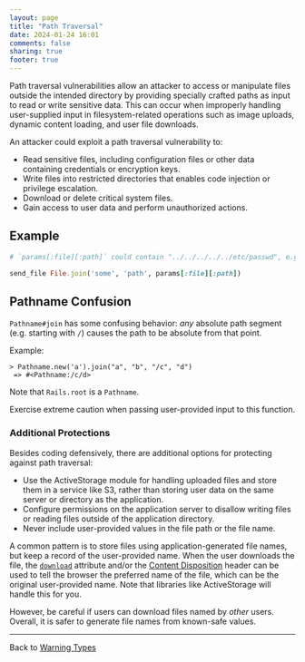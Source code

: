 ```yaml
---
layout: page
title: "Path Traversal"
date: 2024-01-24 16:01
comments: false
sharing: true
footer: true
---
```


Path traversal vulnerabilities allow an attacker to access or manipulate files outside the intended
directory by providing specially crafted paths as input to read or write sensitive data. This can occur when 
improperly handling user-supplied input in filesystem-related operations such as image uploads, dynamic content loading, and user file downloads.

An attacker could exploit a path traversal vulnerability to:

* Read sensitive files, including configuration files or other data containing credentials or encryption keys.
* Write files into restricted directories that enables code injection or privilege escalation.
* Download or delete critical system files.
* Gain access to user data and perform unauthorized actions.

## Example

```ruby
# `params[:file][:path]` could contain "../../../../../etc/passwd", e.g.

send_file File.join('some', 'path', params[:file][:path])
```

## Pathname Confusion

`Pathname#join` has some confusing behavior: _any_ absolute path segment (e.g. starting with `/`) causes the path to be absolute from that point.

Example:

```
> Pathname.new('a').join("a", "b", "/c", "d")
 => #<Pathname:/c/d> 
```

Note that `Rails.root` is a `Pathname`.

Exercise extreme caution when passing user-provided input to this function.

### Additional Protections

Besides coding defensively, there are additional options for protecting against path traversal:

* Use the ActiveStorage module for handling uploaded files and store them in a service like S3, rather than storing user data on the same server or directory as the application.
* Configure permissions on the application server to disallow writing files or reading files outside of the application directory.
* Never include user-provided values in the file path or the file name.

A common pattern is to store files using application-generated file names, but keep a record of the user-provided name. When the user downloads the file, the [`download`](https://developer.mozilla.org/en-US/docs/Web/HTML/Element/a#attr-download) attribute and/or the [Content Disposition](https://developer.mozilla.org/en-US/docs/Web/HTTP/Headers/Content-Disposition) header can be used to tell the browser the preferred name of the file, which can be the original user-provided name. Note that libraries like ActiveStorage will handle this for you.

However, be careful if users can download files named by _other_ users. Overall, it is safer to generate file names from known-safe values.

---
Back to [Warning Types](/docs/warning_types)
